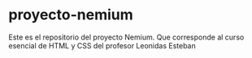 # proyecto-nemium
Este es el repositorio del proyecto Nemium. Que corresponde al curso esencial de HTML y CSS del profesor Leonidas Esteban
